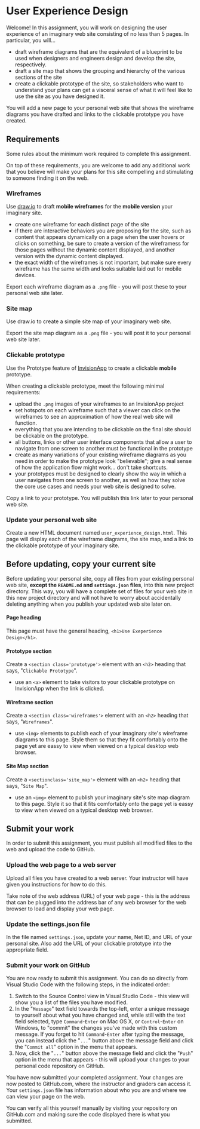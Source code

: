 # User Experience Design

Welcome! In this assignment, you will work on designing the user experience of an imaginary web site consisting of no less than 5 pages. In particular, you will...

- draft wireframe diagrams that are the equivalent of a blueprint to be used when designers and engineers design and develop the site, respectively.
- draft a site map that shows the grouping and hierarchy of the various sections of the site
- create a clickable prototype of the site, so stakeholders who want to understand your plans can get a visceral sense of what it will feel like to use the site as you have designed it.

You will add a new page to your personal web site that shows the wireframe diagrams you have drafted and links to the clickable prototype you have created.

## Requirements

Some rules about the minimum work required to complete this assignment.

On top of these requirements, you are welcome to add any additional work that you believe will make your plans for this site compelling and stimulating to someone finding it on the web.

### Wireframes

Use [draw.io](https://draw.io) to draft **mobile wireframes** for the **mobile version** your imaginary site.

- create one wireframe for each distinct page of the site
- if there are interactive behaviors you are proposing for the site, such as content that appears dynamically on a page when the user hovers or clicks on something, be sure to create a version of the wireframess for those pages without the dynamic content displayed, and another version with the dynamic content displayed.
- the exact width of the wireframes is not important, but make sure every wireframe has the same width and looks suitable laid out for mobile devices.

Export each wireframe diagram as a `.png` file - you will post these to your personal web site later.

### Site map

Use draw.io to create a simple site map of your imaginary web site.

Export the site map diagram as a `.png` file - you will post it to your personal web site later.

### Clickable prototype

Use the Prototype feature of [InvisionApp](https://invision.com/) to create a clickable **mobile** prototype.

When creating a clickable prototype, meet the following minimal requirements:

- upload the `.png` images of your wireframes to an InvisionApp project
- set hotspots on each wireframe such that a viewer can click on the wireframes to see an approximation of how the real web site will function.
- everything that you are intending to be clickable on the final site should be clickable on the prototype.
- all buttons, links or other user interface components that allow a user to navigate from one screen to another must be functional in the prototype
- create as many variations of your existing wireframe diagrams as you need in order to make the prototype look "believable"; give a real sense of how the application flow might work... don't take shortcuts.
- your prototypes must be designed to clearly show the way in which a user navigates from one screen to another, as well as how they solve the core use cases and needs your web site is designed to solve.

Copy a link to your prototype. You will publish this link later to your personal web site.

### Update your personal web site

Create a new HTML document named `user_experience_design.html`. This page will display each of the wireframe diagrams, the site map, and a link to the clickable prototype of your imaginary site.

## Before updating, copy your current site

Before updating your personal site, copy all files from your existing personal web site, **except the `README.md` and `settings.json` files**, into this new project directory. This way, you will have a complete set of files for your web site in this new project directory and will not have to worry about accidentally deleting anything when you publish your updated web site later on.

#### Page heading

This page must have the general heading, `<h1>Use Exeperience Design</h1>`.

#### Prototype section

Create a `<section class='prototype'>` element with an `<h2>` heading that says, "`Clickable Prototype`".

- use an `<a>` element to take visitors to your clickable prototype on InvisionApp when the link is clicked.

#### Wireframe section

Create a `<section class='wireframes'>` element with an `<h2>` heading that says, "`Wireframes`".

- use `<img>` elements to publish each of your imaginary site's wireframe diagrams to this page. Style them so that they fit comfortably onto the page yet are eassy to view when viewed on a typical desktop web browser.

#### Site Map section

Create a `<sectionclass='site_map'>` element with an `<h2>` heading that says, "`Site Map`".

- use an `<img>` element to publish your imaginary site's site map diagram to this page. Style it so that it fits comfortably onto the page yet is eassy to view when viewed on a typical desktop web browser.

## Submit your work

In order to submit this assignment, you must publish all modified files to the web and upload the code to GitHub.

### Upload the web page to a web server

Upload all files you have created to a web server. Your instructor will have given you instructions for how to do this.

Take note of the web address (URL) of your web page - this is the address that can be plugged into the address bar of any web browser for the web browser to load and display your web page.

### Update the settings.json file

In the file named `settings.json`, update your name, Net ID, and URL of your personal site. Also add the URL of your clickable prototype into the appropriate field.

### Submit your work on GitHub

You are now ready to submit this assignment. You can do so directly from Visual Studio Code with the following steps, in the indicated order:

1. Switch to the Source Control view in Visual Studio Code - this view will show you a list of the files you have modified.
1. In the "`Message`" text field towards the top-left, enter a unique message to yourself about what you have changed and, while still with the text field selected, type `Command`-`Enter` on Mac OS X, or `Control`-`Enter` on Windows, to "commit" the changes you've made with this custom message. If you forget to hit `Command`-`Enter` after typing the message, you can instead click the "`...`" button above the message field and click the "`Commit all`" option in the menu that appears.
1. Now, click the "`...`" button above the message field and click the "`Push`" option in the menu that appears - this will upload your changes to your personal code repository on GitHub.

You have now submitted your completed assignment. Your changes are now posted to GitHub.com, where the instructor and graders can access it. Your `settings.json` file has information about who you are and where we can view your page on the web.

You can verify all this yourself manually by visiting your repository on GitHub.com and making sure the code displayed there is what you submitted.

